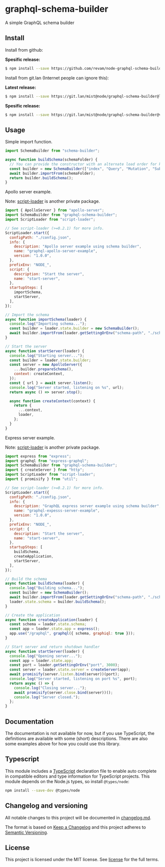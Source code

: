 # graphql-schema-builder

A simple GraphQL schema builder

## Install

Install from github:

**Spesific release:**

```sh
$ npm install --save https://github.com/revam/node-graphql-schema-builder/releases/download/v$VERSION/package.tgz
```

Install from git.lan (Internet people can ignore this):

**Latest release:**

```sh
$ npm install --save https://git.lan/mist@node/graphql-schema-builder@latest/npm-pack.tgz
```

**Spesific release:**

```sh
$ npm install --save https://git.lan/mist@node/graphql-schema-builder@v$VERSION/npm-pack.tgz
```

## Usage

Simple import function.

```js
import SchemaBuilder from "schema-builder";

async function buildSchema(schemaFolder) {
  // You can provide the constructor with an alternate load order for known ids.
  const builder = new SchemaBuilder(["index", "Query", "Mutation", "Subscription"]);
  await builder.importFrom(schemaFolder);
  return builder.buildSchema();
}
```

Apollo server example.

Note: [script-loader](https://github.com/revam/node-script-loader) is another
private package.

```js
import { ApolloServer } from "apollo-server";
import SchemaBuilder from "graphql-schema-builder";
import ScriptLoader from "script-loader";

// See script-loader (>=0.2.1) for more info.
ScriptLoader.start({
  configPath: "./config.json",
  info: {
    description: "Apollo server example using schema builder",
    name: "graphql-apollo-server-example",
    version: "1.0.0",
  },
  prefixEnv: "NODE_",
  script: {
    description: "Start the server",
    name: "start-server",
  },
  startupSteps: [
    importSchema,
    startServer,
  ],
});

// Import the schema
async function importSchema(loader) {
  console.log("Importing schema...");
  const builder = loader.state.builder = new SchemaBuilder();
  await builder.importFrom(loader.getSettingOrEnv("schema-path", "./schema"));
}

// Start the server
async function startServer(loader) {
  console.log("Starting server...");
  const builder = loader.state.builder;
  const server = new ApolloServer({
    ...builder.prepareSchema(),
    context: createContext,
  });
  const { url } = await server.listen();
  console.log("Server started, listening on %s", url);
  return async () => server.stop();

  async function createContext(context) {
    return {
      ...context,
      loader,
    };
  }
}
```

Express server example.

Note: [script-loader](https://github.com/revam/node-script-loader) is another
private package.

```js
import express from "express";
import graphql from "express-graphql";
import SchemaBuilder from "graphql-schema-builder";
import { createServer } from "http";
import ScriptLoader from "script-loader";
import { promisify } from "util";

// See script-loader (>=0.2.1) for more info.
ScriptLoader.start({
  configPath: "./config.json",
  info: {
    description: "GraphQL express server example using schema builder",
    name: "graphql-expesss-server-example",
    version: "1.0.0",
  },
  prefixEnv: "NODE_",
  script: {
    description: "Start the server",
    name: "start-server",
  },
  startupSteps: [
    buildSchema,
    createApplication,
    startServer,
  ],
});

// Build the schema
async function buildSchema(loader) {
  console.log("Building schema...");
  const builder = new SchemaBuilder();
  await builder.importFrom(loader.getSettingOrEnv("schema-path", "./schema"));
  loader.state.schema = builder.buildSchema();
}

// Create the application
async function createApplication(loader) {
  const schema = loader.state.schema;
  const app = loader.state.app = express();
  app.use("/graphql", graphql({ schema, graphiql: true }));
}

// Start server and return shutdown handler
async function startServer(loader) {
  console.log("Opening server...");
  const app = loader.state.app;
  const port = loader.getSettingOrEnv("port", 3000);
  const server = loader.state.server = createServer(app);
  await promisify(server.listen.bind(server))(port);
  console.log("Server started, listening on port %s", port);
  return async () => {
    console.log("Closing server...");
    await promisify(server.close.bind(server))();
    console.log("Server closed.");
  };
}
```

## Documentation

The documentation is not available for now, but if you use TypeScript, the
definitions are available with some (short) descriptions. There are also some
examples above for how you could use this library.

## Typescript

This module includes a [TypeScript](https://www.typescriptlang.org/)
declaration file to enable auto complete in compatible editors and type
information for TypeScript projects. This module depends on the Node.js
types, so install `@types/node`:

```sh
npm install --save-dev @types/node
```

## Changelog and versioning

All notable changes to this project will be documented in [changelog.md](./changelog.md).

The format is based on [Keep a Changelog](http://keepachangelog.com/en/1.0.0/)
and this project adheres to [Semantic Versioning](http://semver.org/spec/v2.0.0.html).

## License

This project is licensed under the MIT license. See [license](./license) for the
full terms.
